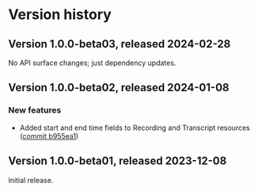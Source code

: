 # Version history

## Version 1.0.0-beta03, released 2024-02-28

No API surface changes; just dependency updates.

## Version 1.0.0-beta02, released 2024-01-08

### New features

- Added start and end time fields to Recording and Transcript resources ([commit b955ea1](https://github.com/googleapis/google-cloud-dotnet/commit/b955ea18eb812e0100803a82808e93ddf2378c92))

## Version 1.0.0-beta01, released 2023-12-08

Initial release.
